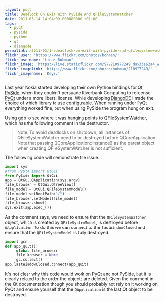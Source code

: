 ```yaml
---
layout: post
title: Deadlock On Exit With PySide And QFileSystemWatcher
date: 2011-03-14 14:04:09.000000000 +01:00
tags:
  - pyqt
  - pyside
  - python
  - qt
  - djangode
permalink: /2011/03/14/deadlock-on-exit-with-pyside-and-qfilesystemwatcher/
flickr_user: 'https://www.flickr.com/photos/bohman/'
flickr_username: "Linus Bohman"
flickr_image: 'https://live.staticflickr.com/97/210977249_da533e62a4_w.jpg'
flickr_imagelink: 'https://www.flickr.com/photos/bohman/210977249/'
flickr_imagename: 'Keys.'
---
```

Last year Nokia started developing their own Python bindings for Qt,
[PySide](http://www.pyside.org), when they couldn't persuade Riverbank Computing to relicense
[PyQt](http://www.riverbankcomputing.co.uk/software/pyqt/intro) under a more liberal license. While
developing [DjangoDE](http://www.djangode.com) I made the choice of which library to use
configurable. When running under PyQt everything worked fine, but when using PySide the program hung on exit.

Using gdb to see where it was hanging points to
[QFileSystemWatcher](http://doc.qt.nokia.com/4.7/qfilesystemwatcher.html), which has the following comment in
the destructor.

> Note: To avoid deadlocks on shutdown, all instances of QFileSystemWatcher need to be destroyed
> before QCoreApplication. Note that passing QCoreApplication::instance() as the parent object
> when creating QFileSystemWatcher is not sufficient.
<!--more-->

The following code will demonstrate the issue.

```python
import sys
#from PyQt4 import QtGui
from PySide import QtGui
app = QtGui.QApplication(sys.argv)
file_browser = QtGui.QTreeView()
file_model = QtGui.QFileSystemModel()
file_model.setRootPath("/")
file_browser.setModel(file_model)
file_browser.show()
sys.exit(app.exec_())
```

As the comment says, we need to ensure that the `QFileSystemWatcher` object, which is created by
`QFileSystemModel`, is destroyed before `QApplication`. To do this we can connect to the
`lastWindowClosed` and ensure that the `QFileSystemModel` is fully destroyed.

```python
import gcn
def app_quit():
     global file_browser
     file_browser = None
     gc.collect()
app.lastWindowClosed.connect(app_quit)
```

It's not clear why this code would work on PyQt and not PySide, but it is clearly related to the order the
objects are deleted. Given the comment in the Qt documentation though you should probably not rely on it
working on PyQt and ensure yourself that the `QApplication` is the last Qt object to be destroyed.
